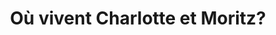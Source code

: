 ---
title: Où vivent Charlotte et Moritz?
layout: base
question: "Charlotte, le cincle plongeur et Moritz l'écureuil vivent en Suisse, à proximité de la ville bilingue de Bienne (Biel en allemand), qui se trouve au pied sud du Jura dans le canton de Berne. Ils adorent l'eau, un habitat important pour beaucoup de plantes et d'animaux. C'est parti pour une aventure passionnante avec Charlotte et Moritz! Dans quelles gorges vivent Charlotte et Moritz?"
reponses:
    - reponse: Gorges de Douanne
      statut: false
    - reponse: Gorges de l'Areuse
      statut: false
    - reponse: Gorges du Taubenloch
      statut: /2/
image: https://smartrails.imgix.net/contents/BeozsfWBeePiQVH17uqv87gXdxH3/534e5819370b77b93717a1b97e86de75.jpg
---